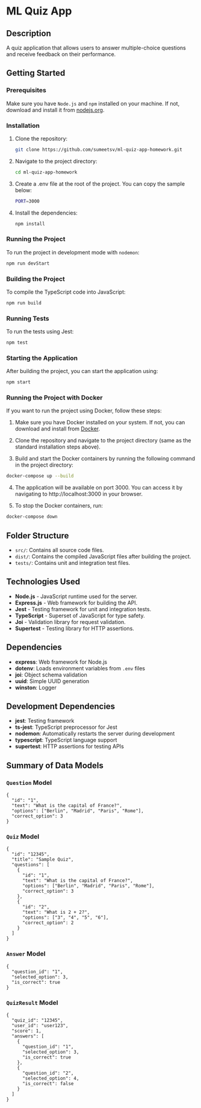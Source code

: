 # ML Quiz App

## Description

A quiz application that allows users to answer multiple-choice questions and receive feedback on their performance.

## Getting Started

### Prerequisites

Make sure you have `Node.js` and `npm` installed on your machine. If not, download and install it from [nodejs.org](https://nodejs.org/).

### Installation

1. Clone the repository:
    ```bash
    git clone https://github.com/sumeetsv/ml-quiz-app-homework.git
    ```
2. Navigate to the project directory:
    ```bash
    cd ml-quiz-app-homework
    ```
3. Create a .env file at the root of the project. You can copy the sample below:
    ```bash
    PORT=3000
    ```
4. Install the dependencies:
    ```bash
    npm install
    ```

### Running the Project

To run the project in development mode with `nodemon`:

```bash
npm run devStart
```

### Building the Project

To compile the TypeScript code into JavaScript:

```bash
npm run build
```

### Running Tests

To run the tests using Jest:

```bash
npm test
```

### Starting the Application

After building the project, you can start the application using:

```bash
npm start
```

### Running the Project with Docker
If you want to run the project using Docker, follow these steps:

1. Make sure you have Docker installed on your system. If not, you can download and install from [Docker](docker.com).

2. Clone the repository and navigate to the project directory (same as the standard installation steps above).

3. Build and start the Docker containers by running the following command in the project directory:

```bash
docker-compose up --build
```

4. The application will be available on port 3000. You can access it by navigating to http://localhost:3000 in your browser.

5. To stop the Docker containers, run:

```bash
docker-compose down
```

## Folder Structure

-   `src/`: Contains all source code files.
-   `dist/`: Contains the compiled JavaScript files after building the project.
-   `tests/`: Contains unit and integration test files.

## Technologies Used

-   **Node.js** - JavaScript runtime used for the server.
-   **Express.js** - Web framework for building the API.
-   **Jest** - Testing framework for unit and integration tests.
-   **TypeScript** - Superset of JavaScript for type safety.
-   **Joi** - Validation library for request validation.
-   **Supertest** - Testing library for HTTP assertions.

## Dependencies

-   **express**: Web framework for Node.js
-   **dotenv**: Loads environment variables from `.env` files
-   **joi**: Object schema validation
-   **uuid**: Simple UUID generation
-   **winston**: Logger

## Development Dependencies

-   **jest**: Testing framework
-   **ts-jest**: TypeScript preprocessor for Jest
-   **nodemon**: Automatically restarts the server during development
-   **typescript**: TypeScript language support
-   **supertest**: HTTP assertions for testing APIs

## Summary of Data Models

### `Question` Model

```
{
  "id": "1",
  "text": "What is the capital of France?",
  "options": ["Berlin", "Madrid", "Paris", "Rome"],
  "correct_option": 3
}
```

### `Quiz` Model

```
{
  "id": "12345",
  "title": "Sample Quiz",
  "questions": [
    {
      "id": "1",
      "text": "What is the capital of France?",
      "options": ["Berlin", "Madrid", "Paris", "Rome"],
      "correct_option": 3
    },
    {
      "id": "2",
      "text": "What is 2 + 2?",
      "options": ["3", "4", "5", "6"],
      "correct_option": 2
    }
  ]
}
```

### `Answer` Model

```
{
  "question_id": "1",
  "selected_option": 3,
  "is_correct": true
}
```

### `QuizResult` Model

```
{
  "quiz_id": "12345",
  "user_id": "user123",
  "score": 1,
  "answers": [
    {
      "question_id": "1",
      "selected_option": 3,
      "is_correct": true
    },
    {
      "question_id": "2",
      "selected_option": 4,
      "is_correct": false
    }
  ]
}
```
